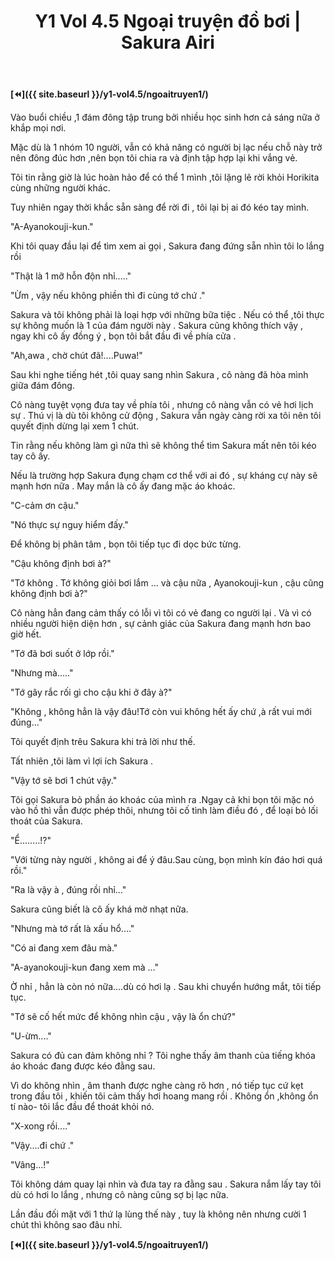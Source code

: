 ﻿---
layout: post
title: Y1 Vol 4.5 Ngoại truyện đồ bơi | Sakura Airi
permalink: /y1-vol4.5/ngoaitruyen2/
---

**[⏪]({{ site.baseurl }}/y1-vol4.5/ngoaitruyen1/)**

Vào buổi chiều ,1 đám đông tập trung bởi nhiều học sinh hơn cả sáng nữa ở khắp mọi nơi.

Mặc dù là 1 nhóm 10 người, vẫn có khả năng có người bị lạc nếu chỗ này trở nên đông đúc hơn ,nên bọn tôi chia ra và định tập hợp lại khi vắng vẻ.

Tôi tin rằng giờ là lúc hoàn hảo để có thể 1 mình ,tôi lặng lẽ rời khỏi Horikita cùng những người khác.

Tuy nhiên ngay thời khắc sẵn sàng để rời đi , tôi lại bị ai đó kéo tay mình.

"A-Ayanokouji-kun."

Khi tôi quay đầu lại để tìm xem ai gọi , Sakura đang đứng sẵn nhìn tôi lo lắng rồi

\"Thật là 1 mỡ hỗn độn nhỉ\.....\"

\"Ừm , vậy nếu không phiền thì đi cùng tớ chứ .\"

Sakura và tôi không phải là loại hợp với những bữa tiệc . Nếu có thể ,tôi thực sự không muốn là 1 của đám người này . Sakura cũng không thích vậy , ngay khi cô ấy đồng ý , bọn tôi bắt đầu đi về phía cửa .

\"Ah,awa , chờ chút đã!\....Puwa!\"

Sau khi nghe tiếng hét ,tôi quay sang nhìn Sakura , cô nàng đã hòa mình giữa đám đông.

Cô nàng tuyệt vọng đưa tay về phía tôi , nhưng cô nàng vẫn có vẻ hơi lịch sự . Thú vị là dù tôi không cử động , Sakura vẫn ngày càng rời xa tôi nên tôi quyết định dừng lại xem 1 chút.

Tin rằng nếu không làm gì nữa thì sẽ không thể tìm Sakura mất nên tôi kéo tay cô ấy.

Nếu là trường hợp Sakura đụng chạm cơ thể với ai đó , sự kháng cự này sẽ mạnh hơn nữa . May mắn là cô ấy đang mặc áo khoác.

\"C-cảm ơn cậu.\"

\"Nó thực sự nguy hiểm đấy.\"

Để không bị phân tâm , bọn tôi tiếp tục đi dọc bức từng.

\"Cậu không định bơi à?\"

\"Tớ không . Tớ không giỏi bơi lắm \... và cậu nữa , Ayanokouji-kun , cậu cũng không định bơi à?\"

Cô nàng hẳn đang cảm thấy có lỗi vì tôi có vẻ đang co người lại . Và vì có nhiều người hiện diện hơn , sự cảnh giác của Sakura đang mạnh hơn bao giờ hết.

\"Tớ đã bơi suốt ở lớp rồi.\"

\"Nhưng mà\.....\"

\"Tớ gây rắc rối gì cho cậu khi ở đây à?\"

\"Không , không hẳn là vậy đâu!Tớ còn vui không hết ấy chứ ,à rất vui mới đúng\...\"

Tôi quyết định trêu Sakura khi trả lời như thế.

Tất nhiên ,tôi làm vì lợi ích Sakura .

\"Vậy tớ sẽ bơi 1 chút vậy.\"

Tôi gọi Sakura bỏ phần áo khoác của mình ra .Ngay cả khi bọn tôi mặc nó vào hồ thì vẫn được phép thôi, nhưng tôi cố tình làm điều đó , để loại bỏ lối thoát của Sakura.

\"Ể\...\.....!?\"

\"Với từng này người , không ai để ý đâu.Sau cùng, bọn mình kín đáo hơi quá rồi.\"

\"Ra là vậy à , đúng rồi nhỉ\...\"

Sakura cũng biết là cô ấy khá mờ nhạt nữa.

\"Nhưng mà tớ rất là xấu hổ\....\"

\"Có ai đang xem đâu mà.\"

\"A-ayanokouji-kun đang xem mà \...\"

Ờ nhỉ , hẳn là còn nó nữa\....dù có hơi lạ . Sau khi chuyển hướng mắt, tôi tiếp tục.

\"Tớ sẽ cố hết mức để không nhìn cậu , vậy là ổn chứ?\"

\"U-ừm\....\"

Sakura có đủ can đảm không nhỉ ? Tôi nghe thấy âm thanh của tiếng khóa áo khoác đang được kéo đằng sau.

Vì do không nhìn , âm thanh được nghe càng rõ hơn , nó tiếp tục cứ kẹt trong đầu tôi , khiến tôi cảm thấy hơi hoang mang rồi . Không ổn ,không ổn tí nào- tôi lắc đầu để thoát khỏi nó.

\"X-xong rồi\....\"

\"Vậy\....đi chứ .\"

\"Vâng\...!\"

Tôi không dám quay lại nhìn và đưa tay ra đằng sau . Sakura nắm lấy tay tôi dù có hơi lo lắng , nhưng cô nàng cũng sợ bị lạc nữa.

Lần đầu đối mặt với 1 thứ lạ lùng thế này , tuy là không nên nhưng cười 1 chút thì không sao đâu nhỉ.

**[⏪]({{ site.baseurl }}/y1-vol4.5/ngoaitruyen1/)**
